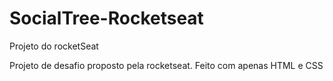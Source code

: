 # SocialTree-Rocketseat
Projeto do rocketSeat

Projeto de desafio proposto pela rocketseat. Feito com apenas HTML e CSS
